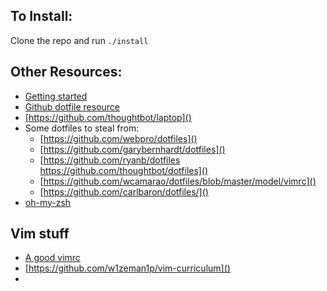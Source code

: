 ## To Install:
  Clone the repo and run `./install`
## Other Resources:
* [Getting started](https://medium.com/@webprolific/getting-started-with-dotfiles-43c3602fd789#.ar9gb1b4z)
* [Github dotfile resource](https://dotfiles.github.io/)
* [https://github.com/thoughtbot/laptop]()
* Some dotfiles to steal from: 
  - [https://github.com/webpro/dotfiles]()
  - [https://github.com/garybernhardt/dotfiles]()
  - [https://github.com/ryanb/dotfiles https://github.com/thoughtbot/dotfiles]()
  - [https://github.com/wcamarao/dotfiles/blob/master/model/vimrc]()
  - [https://github.com/carlbaron/dotfiles/]()
* [oh-my-zsh](https://github.com/robbyrussell/oh-my-zsh)
## Vim stuff
* [A good vimrc](https://dougblack.io/words/a-good-vimrc.html)
* [https://github.com/w1zeman1p/vim-curriculum]()
* 
